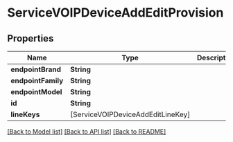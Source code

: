 # ServiceVOIPDeviceAddEditProvision

## Properties
Name | Type | Description | Notes
------------ | ------------- | ------------- | -------------
**endpointBrand** | **String** |  | [optional] 
**endpointFamily** | **String** |  | [optional] 
**endpointModel** | **String** |  | [optional] 
**id** | **String** |  | [optional] 
**lineKeys** | [ServiceVOIPDeviceAddEditLineKey] |  | [optional] 

[[Back to Model list]](../README.md#documentation-for-models) [[Back to API list]](../README.md#documentation-for-api-endpoints) [[Back to README]](../README.md)


